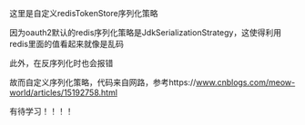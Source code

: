 这里是自定义redisTokenStore序列化策略

因为oauth2默认的redis序列化策略是JdkSerializationStrategy，这使得利用redis里面的值看起来就像是乱码

此外，在反序列化时也会报错

故而自定义序列化策略，代码来自网路，参考https://www.cnblogs.com/meow-world/articles/15192758.html

有待学习！！！！